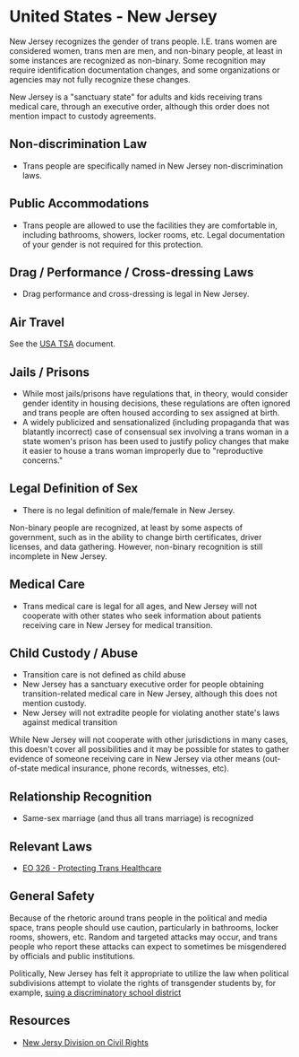 # United States - New Jersey

New Jersey recognizes the gender of trans people. I.E. trans women are
considered women, trans men are men, and non-binary people, at least in
some instances are recognized as non-binary.  Some recognition may
require identification documentation changes, and some organizations or
agencies may not fully recognize these changes.

New Jersey is a "sanctuary state" for adults and kids receiving trans medical
care, through an executive order, although this order does not mention
impact to custody agreements.

## Non-discrimination Law

 * Trans people are specifically named in New Jersey non-discrimination laws.

## Public Accommodations

 * Trans people are allowed to use the facilities they are comfortable
   in, including bathrooms, showers, locker rooms, etc.  Legal
   documentation of your gender is not required for this protection.

## Drag / Performance / Cross-dressing Laws

 * Drag performance and cross-dressing is legal in New Jersey.

## Air Travel

See the [USA TSA](notes/tsa.md) document.

## Jails / Prisons

 * While most jails/prisons have regulations that, in theory, would
   consider gender identity in housing decisions, these regulations are
   often ignored and trans people are often housed according to sex
   assigned at birth.
 * A widely publicized and sensationalized (including propaganda that
   was blatantly incorrect) case of consensual sex involving a trans woman in
   a state women's prison has been used to justify policy changes that
   make it easier to house a trans woman improperly due to "reproductive
   concerns."

## Legal Definition of Sex

 * There is no legal definition of male/female in New Jersey.

Non-binary people are recognized, at least by some aspects of
government, such as in the ability to change birth certificates,
driver licenses, and data gathering. However, non-binary recognition is
still incomplete in New Jersey.

## Medical Care

 * Trans medical care is legal for all ages, and New Jersey will not
   cooperate with other states who seek information about patients
   receiving care in New Jersey for medical transition.

## Child Custody / Abuse

 * Transition care is not defined as child abuse
 * New Jersey has a sanctuary executive order for people obtaining
   transition-related medical care in New Jersey, although this does not
   mention custody.
 * New Jersey will not extradite people for violating another state's laws
   against medical transition

While New Jersey will not cooperate with other jurisdictions in many
cases, this doesn't cover all possibilities and it may be possible for
states to gather evidence of someone receiving care in New Jersey via
other means (out-of-state medical insurance, phone records, witnesses,
etc).
 
## Relationship Recognition

 * Same-sex marriage (and thus all trans marriage) is recognized

## Relevant Laws

 * [EO 326 - Protecting Trans Healthcare](https://d31hzlhk6di2h5.cloudfront.net/20230404/da/af/9c/05/b7356a0f2fcad2a7052a4713/EO-326.pdf)

## General Safety

Because of the rhetoric around trans people in the political and media
space, trans people should use caution, particularly in bathrooms,
locker rooms, showers, etc.  Random and targeted attacks may occur, and
trans people who report these attacks can expect to sometimes be misgendered
by officials and public institutions.

Politically, New Jersey has felt it appropriate to utilize the law when
political subdivisions attempt to violate the rights of transgender
students by, for example, [suing a discriminatory school
district](https://www.njoag.gov/ag-platkin-announces-filing-of-civil-rights-complaint-and-application-seeking-to-immediately-prohibit-implementation-of-hanover-township-board-of-educations-lgbtq-parental-notification-policy/)

## Resources

 * [New Jersy Division on Civil Rights](https://www.njoag.gov/about/divisions-and-offices/division-on-civil-rights-home/)
